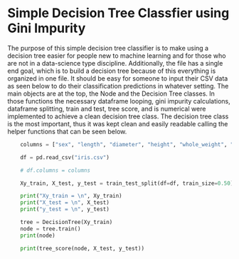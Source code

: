 # Simple Decision Tree Classfier using Gini Impurity
The purpose of this simple decision tree classifier is to make using a decision tree easier for people new to machine learning and for those who are not in a data-science type discipline.
Additionally, the file has a single end goal, which is to build a decision tree because of this everything is organized in one file. 
It should be easy for someone to input their CSV data as seen below to do their classification predictions in whatever setting.
The main objects are at the top, the Node and the Decision Tree classes. 
In those functions the necessary dataframe looping, gini impurity calculations, dataframe splitting, train and test, tree score, and is numerical were implemented to achieve a clean decision tree class.
The decision tree class is the most important, thus it was kept clean and easily readable calling the helper functions that can be seen below. 
```python
    columns = ["sex", "length", "diameter", "height", "whole_weight", "shucked_weight", "viscera_weight", "shell_weight", "rings"]

    df = pd.read_csv("iris.csv")

    # df.columns = columns

    Xy_train, X_test, y_test = train_test_split(df=df, train_size=0.50)

    print("Xy_train = \n", Xy_train)
    print("X_test = \n", X_test)
    print("y_test = \n", y_test)

    tree = DecisionTree(Xy_train)
    node = tree.train()
    print(node)

    print(tree_score(node, X_test, y_test))
```
